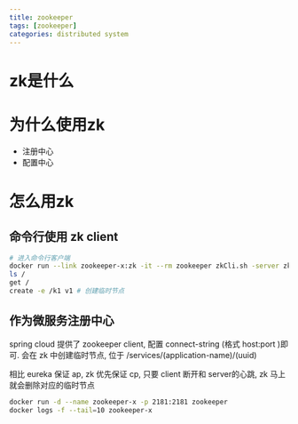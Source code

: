 ```yaml
---
title: zookeeper
tags: [zookeeper]
categories: distributed system
---
```


<!--more-->

# zk是什么

# 为什么使用zk

- 注册中心
- 配置中心

# 怎么用zk

## 命令行使用 zk client

```sh
# 进入命令行客户端
docker run --link zookeeper-x:zk -it --rm zookeeper zkCli.sh -server zk
ls /
get /
create -e /k1 v1 # 创建临时节点
```

## 作为微服务注册中心

spring cloud 提供了 zookeeper client, 配置 connect-string (格式 host:port )即可. 会在 zk 中创建临时节点, 位于 /services/(application-name)/(uuid)

相比 eureka 保证 ap, zk 优先保证 cp, 只要 client 断开和 server的心跳, zk 马上就会删除对应的临时节点

```sh
docker run -d --name zookeeper-x -p 2181:2181 zookeeper
docker logs -f --tail=10 zookeeper-x
```

